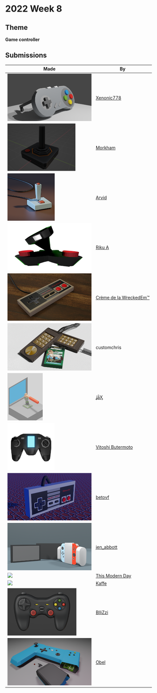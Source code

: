 # 2022 Week 8


## Theme

**Game controller**


## Submissions

| Made | By |
|------|----|
| <img src="./Xenonic778/remake.png" height="150" /> | [Xenonic778](./Xenonic778/) |
| <img src="./Morkham/Joystick.png" height="150" /> | [Morkham](./Morkham/) |
| <img src="./Arvid/joystick.png" height="150" /> | [Arvid ](./Arvid/) |
| <img src="./RikuA/joystick.png" height="150" /> | [Riku A](./RikuA/) |
| <img src="./WreckedEm/wreckedtendo.png" height="150" /> | [Crème de la WreckedEm™](./WreckedEm/) |
| <img src="./customchris/OldGaming.jpg" height="150" /> | customchris<!--[customchris](./customchris/)--> |
| <img src="./jaX/Game_Controller.png" height="150" /> | [ʝǟӼ](./jaX/) |
| <img src="./VitoshiButermoto/VBGameControllerPrev.png" height="150" /> | [Vitoshi Butermoto](./VitoshiButermoto/) |
| <img src="./betovf/nes-gamepad.png" height="150" /> | [betovf](./betovf/) |
| <img src="./jen_abbott/jen-abbott-game-controller-feb2022.png" height="150" /> | [jen_abbott](./jen_abbott/) |
| <img src="./ThisModernDay/atari5200.png" height="150" /> | [This Modern Day](./ThisModernDay/) |
| <img src="./Kaffe/TAC-2ControllerSubmission2048.png" height="150" /> | [Kaffe](./Kaffe/) |
| <img src="./BlliZzi/Gamepad.png" height="150" /> | [BlliZzi](./BlliZzi/) |
| <img src="./Obel/ragequit.png" height="150" /> | [Obel](./Obel/) |

